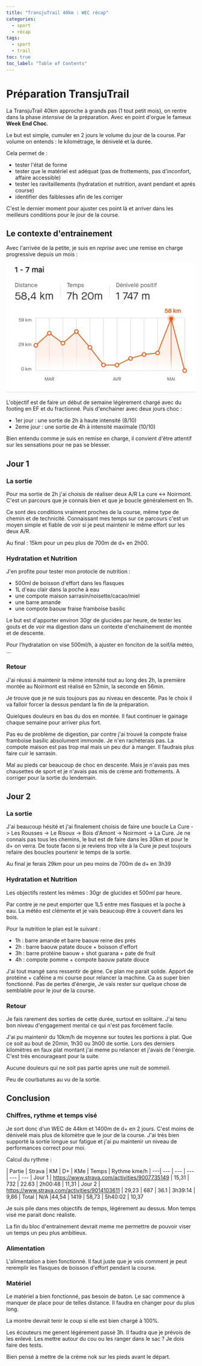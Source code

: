 ```yaml
---
title: "TransjuTrail 40km : WEC récap"
categories:
  - sport
  - récap
tags:
  - sport
  - trail
toc: true
toc_label: "Table of Contents"
---
```


# Préparation TransjuTrail

La TransjuTrail 40km approche à grands pas (1 tout petit mois), on rentre dans la phase _intensive_ de la préparation. Avec en point d'orgue le fameux __Week End Choc__.

Le but est simple, cumuler en 2 jours le volume du jour de la course. Par volume on entends : le kilométrage, le dénivelé et la durée.

Cela permet de :
- tester l'état de forme
- tester que le matériel est adéquat (pas de frottements, pas d'inconfort, affaire accessible)
- tester les ravitaillements (hydratation et nutrition, avant pendant et aprés course)
- identifier des faiblesses afin de les corriger

C'est le dernier moment pour ajuster ces point là et arriver dans les meilleurs conditions pour le jour de la course.

## Le contexte d'entrainement

Avec l'arrivée de la petite, je suis en _reprise_ avec une remise en charge progressive depuis un mois :

![reprise](/assets/images/2023/reprise.jpg)

L'objectif est de faire un début de semaine légèrement chargé avec du footing en EF et du fractionné. Puis d'enchainer avec deux jours choc :
- 1er jour : une sortie de 2h à haute intensité (8/10)
- 2eme jour : une sortie de 4h à intensité maximale (10/10)

Bien entendu comme je suis en remise en charge, il convient d'être attentif sur les sensations pour ne pas se blesser.

## Jour 1

### La sortie 

Pour ma sortie de 2h j'ai choisis de réaliser deux A/R La cure <-> Noirmont. C'est un parcours que je connais bien et que je boucle généralement en 1h.

Ce sont des conditions vraiment proches de la course, même type de chemin et de technicité. Connaissant mes temps sur ce parcours c'est un moyen simple et fiable de voir si je peut maintenir le même effort sur les deux A/R.

Au final : 15km pour un peu plus de 700m de d+ en 2h00.

### Hydratation et Nutrition

J'en profite pour tester mon protocle de nutrition :
- 500ml de boisson d'effort dans les flasques
- 1L d'eau clair dans la poche à eau
- une compote maison sarrasin/noisette/cacao/miel
- une barre amande
- une compote baouw fraise framboise basilic

Le but est d'apporter environ 30gr de glucides par heure, de tester les gouts et de voir ma digestion dans un contexte d'enchainement de montée et de descente.

Pour l'hydratation on vise 500ml/h, à ajuster en fonciton de la soif/la météo, ...

### Retour

J'ai réussi à maintenir la même intensité tout au long des 2h, la première montée au Noirmont est réalisé en 52min, la seconde en 56min.

Je trouve que je ne suis toujours pas au niveau en descente. Pas le choix il va falloir forcer la dessus pendant la fin de la préparation.

Quielques douleurs en bas du dos en montée. Il faut continuer le gainage chaque semaine pour arriver plus fort.

Pas eu de problème de digestion, par contre j'ai trouvé la compote fraise framboise basilic absolument immonde. Je n'en rachéterais pas. La compote maison est pas trop mal mais un peu dur à manger. Il faudrais plus faire cuir le sarrasin.

Mal au pieds car beaucoup de choc en descente. Mais je n'avais pas mes chausettes de sport et je n'avais pas mis de crème anti frottements. A corriger pour la sortie du lendemain.

## Jour 2

### La sortie

J'ai beaucoup hésité et j'ai finalement choisis de faire une boucle La Cure -> Les Rousses -> Le Risoux -> Bois d'Amont -> Noirmont -> La Cure. Je ne connais pas tous les chemins, le but est de faire dans les 30km et pour le d+ on verra. De toute facon si je reviens trop vite à la Cure je peut toujours refaire des boucles pourtenir le temps de la sortie.

Au final je ferais 29km pour un peu moins de 700m de d+ en 3h39

### Hydratation et Nutrition

Les objectifs restent les mêmes : 30gr de glucides et 500ml par heure.

Par contre je ne peut emporter que 1L5 entre mes flasques et la poche à eau. La météo est clémente et je vais beaucoup être à couvert dans les bois.

Pour la nutrition le plan est le suivant :
- 1h : barre amande et barre baouw reine des prés
- 2h : barre baouw patate douce + boisson d'effort
- 3h : barre protéine baouw + shot guarana + pate de fruit
- 4h : compote pomme + compote baouw patate douce

J'ai tout mangé sans ressentir de gène. Ce plan me parait solide. Apport de protéine + caféine a mi course pour relancer la machine. Ca as super bien fonctionné. Pas de pertes d'énergie, Je vais rester sur quelque chose de semblable pour le jour de la course.

### Retour

Je fais rarement des sorties de cette durée, surtout en solitaire. J'ai tenu bon niveau d'engagement mental ce qui n'est pas forcément facile. 

J'ai pu maintenir du 10km/h de moyenne sur toutes les portions à plat. Que ce soit au bout de 20min, 1h30 ou 3h00 de sortie. Lors des derniers kilomètres en faux plat montant j'ai meme pu relancer et j'avais de l'énergie. C'est trés encourageant pour la suite.

Aucune douleurs qui ne soit pas partie après une nuit de sommeil.

Peu de courbatures au vu de la sortie.

## Conclusion

### Chiffres, rythme et temps visé

Je sort donc d'un WEC de 44km et 1400m de d+ en 2 jours. C'est moins de dénivelé mais plus de kilomètre que le jour de la course. J'ai trés bien supporté la sortie longue sur fatigue et j'ai pu maintenir un niveau de performances correct pour moi.

Calcul du rythme :

| Partie | Strava | KM | D+ | KMe | Temps | Rythme kme/h
| ---| --- | --- | --- | --- | ---
| Jour 1 | https://www.strava.com/activities/9007735149 | 15,31 | 732 | 22.63 | 2h00:48 | 11,31
| Jour 2 | https://www.strava.com/activities/9014103611 | 29,23 | 687 | 36.1 | 3h39:14 |  9,86
| Total | N/A |44,54 | 1419 | 58,73 | 5h40:02 | 10,37

Je suis pile dans mes objectifs de temps, légérement au dessus. Mon temps visé me parait donc réaliste.

La fin du bloc d'entrainement devrait meme me permettre de pouvoir viser un temps un peu plus ambitieux.

### Alimentation

L'alimentation a bien fonctionné. Il faut juste que je vois comment je peut reremplir les flasques de boisson d'effort pendant la course.

### Matériel

Le matériel a bien fonctionné, pas besoin de baton. Le sac commence à manquer de place pour de telles distance. Il faudra en changer pour du plus long.

La montre devrait tenir le coup si elle est bien chargé à 100%.

Les écouteurs me genent légérement passé 3h. Il faudra que je prévois de les enlevé. Les mettre autour du cou ou les ranger dans le sac ? Je dois faire des tests.

Bien pensé à mettre de la crème nok sur les pieds avant le départ.
